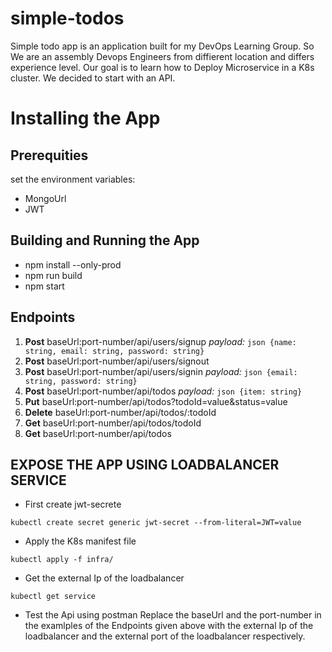 # simple-todos
Simple todo app is an application built for my DevOps Learning Group. So We are an assembly Devops Engineers from diffierent location and differs experience level. Our goal is to learn how to Deploy Microservice in a K8s cluster. We decided to start with an API.

# Installing the App

## Prerequities

set the environment variables:

- MongoUrl
- JWT

## Building and Running the App

- npm install --only-prod
- npm run build
- npm start


## Endpoints


1. **Post**  baseUrl:port-number/api/users/signup  _payload:_ `json {name: string, email: string, password: string}`
1. **Post**  baseUrl:port-number/api/users/signout
1. **Post**  baseUrl:port-number/api/users/signin  _payload:_ `json {email: string, password: string}`
1. **Post**  baseUrl:port-number/api/todos  _payload:_ `json {item: string}`
1. **Put**   baseUrl:port-number/api/todos?todoId=value&status=value
1. **Delete**  baseUrl:port-number/api/todos/:todoId
1. **Get**   baseUrl:port-number/api/todos/todoId
1. **Get**   baseUrl:port-number/api/todos

## EXPOSE THE APP USING LOADBALANCER SERVICE

- First create jwt-secrete

```
kubectl create secret generic jwt-secret --from-literal=JWT=value
```
- Apply the K8s manifest file

```
kubectl apply -f infra/
```
- Get the external Ip of the loadbalancer

```
kubectl get service 
```
- Test the Api using postman
  Replace the baseUrl and the port-number in the examlples of the Endpoints given above with the external Ip of the loadbalancer and the external port of the             loadbalancer respectively.



